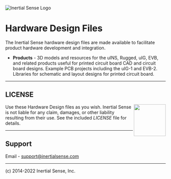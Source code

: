 ![Inertial Sense Logo](https://inertialsense.com/wp-content/uploads/2019/09/logo-1.png)

# Hardware Design Files

The Inertial Sense hardware design files are made available to facilitate product hardware development and integration.

 - **Products** - 3D models and resources for the uINS, Rugged, uIG, EVB, and related products useful for printed circuit board CAD and circuit board designs.  Example PCB projects including the uIG-1 and EVB-2.  Libraries for schematic and layout designs for printed circuit board. 

------

## LICENSE

<img src="https://www.oshwa.org/wp-content/uploads/2014/03/oshw-logo.svg" width="100" align="right" />

Use these Hardware Design files as you wish.  Inertial Sense is not liable for any claim, damages, or other liability resulting from their use.  See the included *LICENSE* file for details.

------

## Support

Email - support@inertialsense.com

------

(c) 2014-2022 Inertial Sense, Inc.
